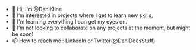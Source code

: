 - 👋 Hi, I’m @DaniKline
- 👀 I’m interested in projects where I get to learn new skills, 
- 🌱 I'm learning everything I can get my eyes on. 
- 💞️ I’m not looking to collaborate on any projects at the moment, but might be soon! 
- 📫 How to reach me : LinkedIn or Twitter(@DaniDoesStuff)

<!---
DaniKline/DaniKline is a ✨ special ✨ repository because its `README.md` (this file) appears on your GitHub profile.
You can click the Preview link to take a look at your changes.
--->
